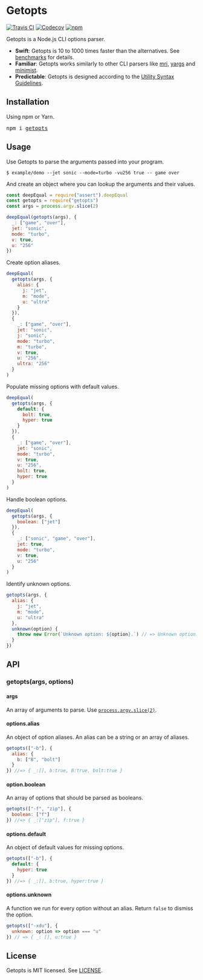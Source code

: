 # Getopts
[![Travis CI](https://img.shields.io/travis/JorgeBucaran/getopts/master.svg)](https://travis-ci.org/JorgeBucaran/getopts)
[![Codecov](https://img.shields.io/codecov/c/github/JorgeBucaran/getopts/master.svg)](https://codecov.io/gh/JorgeBucaran/getopts)
[![npm](https://img.shields.io/npm/v/getopts.svg)](https://www.npmjs.org/package/getopts)

Getopts is a Node.js CLI options parser.

* **Swift**: Getopts is 10 to 1000 times faster than the alternatives. See [benchmarks](./bench/README.md) for details.
* **Familiar**: Getopts works similarly to other CLI parsers like [mri](https://github.com/lukeed/mri), [yargs](https://github.com/yargs/yargs) and [minimist](https://github.com/substack/minimist).
* **Predictable**: Getopts is designed according to the [Utility Syntax Guidelines](http://pubs.opengroup.org/onlinepubs/9699919799/basedefs/V1_chap12.html).

## Installation

Using npm or Yarn.

<pre>
npm i <a href="https://www.npmjs.com/package/getopts">getopts</a>
</pre>

## Usage

Use Getopts to parse the arguments passed into your program.

```console
$ example/demo --jet sonic --mode=turbo -vu256 true -- game over
```

And create an object where you can lookup the arguments and their values.

```js
const deepEqual = require("assert").deepEqual
const getopts = require("getopts")
const args = process.argv.slice(2)

deepEqual(getopts(args), {
  _: ["game", "over"],
  jet: "sonic",
  mode: "turbo",
  v: true,
  u: "256"
})
```

Create option aliases.

```js
deepEqual(
  getopts(args, {
    alias: {
      j: "jet",
      m: "mode",
      u: "ultra"
    }
  }),
  {
    _: ["game", "over"],
    jet: "sonic",
    j: "sonic",
    mode: "turbo",
    m: "turbo",
    v: true,
    u: "256",
    ultra: "256"
  }
)
```

Populate missing options with default values.

```js
deepEqual(
  getopts(args, {
    default: {
      bolt: true,
      hyper: true
    }
  }),
  {
    _: ["game", "over"],
    jet: "sonic",
    mode: "turbo",
    v: true,
    u: "256",
    bolt: true,
    hyper: true
  }
)
```

Handle boolean options.

```js
deepEqual(
  getopts(args, {
    boolean: ["jet"]
  }),
  {
    _: ["sonic", "game", "over"],
    jet: true,
    mode: "turbo",
    v: true,
    u: "256"
  }
)
```

Identify unknown options.

```js
getopts(args, {
  alias: {
    j: "jet",
    m: "mode",
    u: "ultra"
  },
  unknown(option) {
    throw new Error(`Unknown option: ${option}.`) // => Unknown option: v.
  }
})
```

## API

### getopts(args, options)
#### args

An array of arguments to parse. Use [`process.argv.slice(2)`](https://nodejs.org/docs/latest/api/process.html#process_process_argv).

#### options.alias

An object of option aliases. An alias can be a string or an array of aliases.

```js
getopts(["-b"], {
  alias: {
    b: ["B", "bolt"]
  }
}) //=> { _:[], b:true, B:true, bolt:true }
```

#### option.boolean

An array of options that should be parsed as booleans.

```js
getopts(["-f", "zip"], {
  boolean: ["f"]
}) //=> { _:["zip"], f:true }
```

#### options.default

An object of default values for missing options.

```js
getopts(["-b"], {
  default: {
    hyper: true
  }
}) //=> { _:[], b:true, hyper:true }
```

#### options.unknown

A function we run for every option without an alias. Return `false` to dismiss the option.

```js
getopts(["-xdu"], {
  unknown: option => option === "u"
}) // => { _: [], u:true }
```

## License

Getopts is MIT licensed. See [LICENSE](LICENSE.md).
